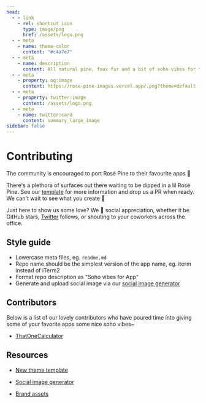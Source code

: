 ```yaml
---
head:
  - - link
    - rel: shortcut icon
      type: image/png
      href: /assets/logo.png
  - - meta
    - name: theme-color
      content: "#c4a7e7"
  - - meta
    - name: description
      content: All natural pine, faux fur and a bit of soho vibes for the classy minimalist
  - - meta
    - property: og:image
      content: https://rose-pine-images.vercel.app/.png?theme=default
  - - meta
    - property: twitter:image
      content: /assets/logo.png
  - - meta
    - name: twitter:card
      content: summary_large_image
sidebar: false
---
```


# Contributing

The community is encouraged to port Rosé Pine to their favourite apps 🌸

There's a plethora of surfaces out there waiting to be dipped in a lil Rosé Pine. See our [template](https://github.com/rose-pine/rose-pine-template) for more information and drop us a PR when ready. We can't wait to see what you create 🥰

Just here to show us some love? We 💛 social appreciation, whether it be GitHub stars, [Twitter](https://twitter.com/rosepinetheme) follows, or shouting to your coworkers across the office.

## Style guide

- Lowercase meta files, eg. `readme.md`
- Repo name should be the simplest version of the app name, eg. iterm instead of iTerm2
- Format repo description as "Soho vibes for App"
- Generate and upload social image via our [social image generator](https://rose-pine-images.vercel.app)

## Contributors

Below is a list of our lovely contributors who have poured time into giving some of your favorite apps some nice soho vibes~

- [ThatOneCalculator](https://t1c.dev)

## Resources

- [New theme template](https://github.com/rose-pine/rose-pine-template)

- [Social image generator](https://rose-pine-images.vercel.app)

- [Brand assets](https://github.com/rose-pine/rose-pine-theme/tree/main/assets)
